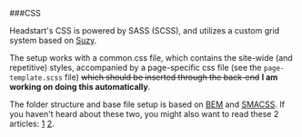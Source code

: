 ###CSS

Headstart's CSS is powered by SASS (SCSS), and utilizes a custom grid system based on [Suzy](http://susy.oddbird.net).

The setup works with a common.css file, which contains the site-wide (and repetitive) styles, accompanied by a page-specific css file (see the `page-template.scss` file) <del>which should be inserted through the back-end</del> **I am working on doing this automatically**.

The folder structure and base file setup is based on [BEM](http://bem.info/method/definitions/) and [SMACSS](http://smacss.com). 
If you haven't heard about these two, you might also want to read these 2 articles: [1](https://medium.com/objects-in-space/f6f404727) [2](http://webuild.envato.com/blog/how-to-scale-and-maintain-legacy-css-with-sass-and-smacss/).